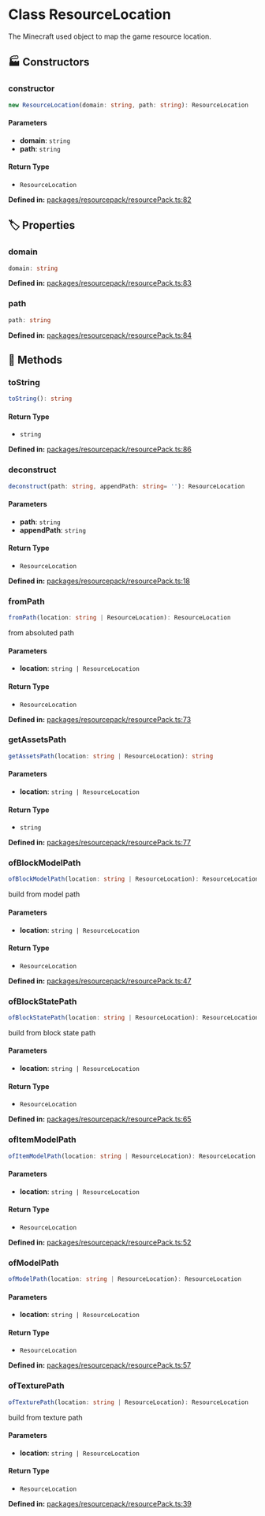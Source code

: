 # Class ResourceLocation

The Minecraft used object to map the game resource location.
## 🏭 Constructors

### constructor

```ts
new ResourceLocation(domain: string, path: string): ResourceLocation
```
#### Parameters

- **domain**: `string`
- **path**: `string`
#### Return Type

- `ResourceLocation`

<p style="font-size: 14px; color: var(--vp-c-text-2)">
<strong>Defined in:</strong> <a href="https://github.com/voxelum/minecraft-launcher-core-node/blob/master/packages/resourcepack/resourcePack.ts#L82" target="_blank" rel="noreferrer">packages/resourcepack/resourcePack.ts:82</a>
</p>


## 🏷️ Properties

### domain <Badge type="tip" text="readonly" />

```ts
domain: string
```
<p style="font-size: 14px; color: var(--vp-c-text-2)">
<strong>Defined in:</strong> <a href="https://github.com/voxelum/minecraft-launcher-core-node/blob/master/packages/resourcepack/resourcePack.ts#L83" target="_blank" rel="noreferrer">packages/resourcepack/resourcePack.ts:83</a>
</p>


### path <Badge type="tip" text="readonly" />

```ts
path: string
```
<p style="font-size: 14px; color: var(--vp-c-text-2)">
<strong>Defined in:</strong> <a href="https://github.com/voxelum/minecraft-launcher-core-node/blob/master/packages/resourcepack/resourcePack.ts#L84" target="_blank" rel="noreferrer">packages/resourcepack/resourcePack.ts:84</a>
</p>


## 🔧 Methods

### toString

```ts
toString(): string
```
#### Return Type

- `string`

<p style="font-size: 14px; color: var(--vp-c-text-2)">
<strong>Defined in:</strong> <a href="https://github.com/voxelum/minecraft-launcher-core-node/blob/master/packages/resourcepack/resourcePack.ts#L86" target="_blank" rel="noreferrer">packages/resourcepack/resourcePack.ts:86</a>
</p>


### deconstruct <Badge type="warning" text="static" />

```ts
deconstruct(path: string, appendPath: string= ''): ResourceLocation
```
#### Parameters

- **path**: `string`
- **appendPath**: `string`
#### Return Type

- `ResourceLocation`

<p style="font-size: 14px; color: var(--vp-c-text-2)">
<strong>Defined in:</strong> <a href="https://github.com/voxelum/minecraft-launcher-core-node/blob/master/packages/resourcepack/resourcePack.ts#L18" target="_blank" rel="noreferrer">packages/resourcepack/resourcePack.ts:18</a>
</p>


### fromPath <Badge type="warning" text="static" />

```ts
fromPath(location: string | ResourceLocation): ResourceLocation
```
from absoluted path
#### Parameters

- **location**: `string | ResourceLocation`
#### Return Type

- `ResourceLocation`

<p style="font-size: 14px; color: var(--vp-c-text-2)">
<strong>Defined in:</strong> <a href="https://github.com/voxelum/minecraft-launcher-core-node/blob/master/packages/resourcepack/resourcePack.ts#L73" target="_blank" rel="noreferrer">packages/resourcepack/resourcePack.ts:73</a>
</p>


### getAssetsPath <Badge type="warning" text="static" />

```ts
getAssetsPath(location: string | ResourceLocation): string
```
#### Parameters

- **location**: `string | ResourceLocation`
#### Return Type

- `string`

<p style="font-size: 14px; color: var(--vp-c-text-2)">
<strong>Defined in:</strong> <a href="https://github.com/voxelum/minecraft-launcher-core-node/blob/master/packages/resourcepack/resourcePack.ts#L77" target="_blank" rel="noreferrer">packages/resourcepack/resourcePack.ts:77</a>
</p>


### ofBlockModelPath <Badge type="warning" text="static" />

```ts
ofBlockModelPath(location: string | ResourceLocation): ResourceLocation
```
build from model path
#### Parameters

- **location**: `string | ResourceLocation`
#### Return Type

- `ResourceLocation`

<p style="font-size: 14px; color: var(--vp-c-text-2)">
<strong>Defined in:</strong> <a href="https://github.com/voxelum/minecraft-launcher-core-node/blob/master/packages/resourcepack/resourcePack.ts#L47" target="_blank" rel="noreferrer">packages/resourcepack/resourcePack.ts:47</a>
</p>


### ofBlockStatePath <Badge type="warning" text="static" />

```ts
ofBlockStatePath(location: string | ResourceLocation): ResourceLocation
```
build from block state path
#### Parameters

- **location**: `string | ResourceLocation`
#### Return Type

- `ResourceLocation`

<p style="font-size: 14px; color: var(--vp-c-text-2)">
<strong>Defined in:</strong> <a href="https://github.com/voxelum/minecraft-launcher-core-node/blob/master/packages/resourcepack/resourcePack.ts#L65" target="_blank" rel="noreferrer">packages/resourcepack/resourcePack.ts:65</a>
</p>


### ofItemModelPath <Badge type="warning" text="static" />

```ts
ofItemModelPath(location: string | ResourceLocation): ResourceLocation
```
#### Parameters

- **location**: `string | ResourceLocation`
#### Return Type

- `ResourceLocation`

<p style="font-size: 14px; color: var(--vp-c-text-2)">
<strong>Defined in:</strong> <a href="https://github.com/voxelum/minecraft-launcher-core-node/blob/master/packages/resourcepack/resourcePack.ts#L52" target="_blank" rel="noreferrer">packages/resourcepack/resourcePack.ts:52</a>
</p>


### ofModelPath <Badge type="warning" text="static" />

```ts
ofModelPath(location: string | ResourceLocation): ResourceLocation
```
#### Parameters

- **location**: `string | ResourceLocation`
#### Return Type

- `ResourceLocation`

<p style="font-size: 14px; color: var(--vp-c-text-2)">
<strong>Defined in:</strong> <a href="https://github.com/voxelum/minecraft-launcher-core-node/blob/master/packages/resourcepack/resourcePack.ts#L57" target="_blank" rel="noreferrer">packages/resourcepack/resourcePack.ts:57</a>
</p>


### ofTexturePath <Badge type="warning" text="static" />

```ts
ofTexturePath(location: string | ResourceLocation): ResourceLocation
```
build from texture path
#### Parameters

- **location**: `string | ResourceLocation`
#### Return Type

- `ResourceLocation`

<p style="font-size: 14px; color: var(--vp-c-text-2)">
<strong>Defined in:</strong> <a href="https://github.com/voxelum/minecraft-launcher-core-node/blob/master/packages/resourcepack/resourcePack.ts#L39" target="_blank" rel="noreferrer">packages/resourcepack/resourcePack.ts:39</a>
</p>


